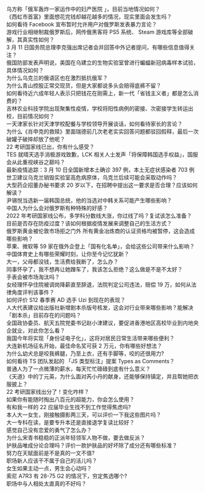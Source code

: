 乌方称「俄军轰炸一家运作中的妇产医院 」，目前当地情况如何？  
《西虹市首富》里面想花完钱却越花越多的情况，现实里面会发生吗？  
如何看待 Facebook 宣布暂时允许用户对俄罗斯发表暴力言论？  
游戏行业相继制裁俄罗斯后，网传俄黑客将 PS5 系统、 Steam 游戏库等全部破解，其真实性如何？  
3 月 11 日国务院总理李克强出席记者会并回答中外记者提问，有哪些信息值得关注？  
俄国防部发表声明说，美国在乌建立的生物实验室曾进行蝙蝠新冠病毒样本试验，具体情况如何？  
为什么乌克兰的俄语区也在激烈抵抗俄军？  
为什么青山控股正常交现货，但是大家都说多头会赔得底裤不留？  
如何看待近六成年轻人表示只把钱花在刚需上，新一代「省钱主义者」都是怎么消费的？  
吉林农业科技学院出现聚集性疫情，学校将阳性病例的密接、次密接学生转运出校，目前情况如何？  
一天津家长针对天津学校配餐与学校领导开展谈话，如何看待家长的言论？  
为什么《肖申克的救赎》里面瑞德前几次老老实实回答问题都驳回假释，最后一次破罐子破摔却放了他呢？  
22 考研国家线已出，你有什么感受？  
TES 就晴天选手消极游戏致歉，LCK 相关人士发声「将保障韩国选手权益」，国服会从此重视峡谷之巅吗？  
最新疫情追踪：3 月 10 日全国新增本土确诊 397 例，本土无症状感染者 703 例  
世卫建议乌克兰销毁实验室高危病原体，乌克兰后续可能会采取动作吗？  
大型药企招董办秘书要求 20 岁以下，在招聘中提出这一要求是否合理？应该如何解读？  
尹锡悦当选新一届韩国总统，他的当选对中韩关系可能产生哪些影响？  
中国人为什么会对俄罗斯有种特殊的好感？  
2022 年考研国家线公布，多学科分数线大涨，你过线了吗？复试该怎么准备？  
目前是否存在防疫过度？该如何根据疫情发展来调整自己的生活方式？  
俄罗斯黄金被伦敦市场拒之门外 所有黄金冶炼商的认证资格均被暂停，这会造成哪些影响？  
苹果、微软等 59 家在俄外企登上「国有化名单」，会给这些公司带来什么影响？  
中国体育史上有哪些荣耀时刻，让你至今记忆犹新？  
大一，父母都没钱，生活费给我断了，怎么办？  
同事怀孕了，我不想再让她蹭车了，我该怎么拒绝？这么做是不是不太好？  
手表会被市场淘汰吗？  
女经理怀孕住院被调岗降薪直至辞退，法院判定公司违法，赔偿 19 万，如何从法律角度评判该事件？  
如何评价 S12 春季赛 AD 选手 Uzi 到现在的表现？  
人大代表建议给出版社新增剧本杀版号核发，这会对行业带来哪些影响？能解决「剧本杀」目前存在的问题吗？  
全国政协委员、航天五院党委书记赵小津建议，要促进香港地区高校毕业到内地央企就业，对此你怎么看？  
我国今年将实现「身份证电子化」，这将对居民日常生活带来哪些便利？  
大连新机场征名开始，最佳命名奖可获 2 万元，你有哪些好想法？  
为什么幼犬总是咬我裤腿，乃至上衣，还有手脚等，咬的还很用力?  
如何看待 TS 团队发起的 「JS 类型标注」提案 Types as Comments？  
普通人为了一点微薄的薪水，每天忙忙碌碌到底有什么意义？  
《天道》中的丁元英，为什么面对芮小丹的献身，还能够保持镇定，并且帮她把衣服披上？  
22 考研国家线出分了！变化咋样？  
如果你有能随时掏出八百元的超能力，你会怎么使用？  
有和我一样的 22 应届毕业生找不到工作觉得焦虑吗?  
本人大一女生，刚接触摄影两三天，可以评价一下我这些图片吗？  
大一专科在读，是要专升本还是直接退学复读比较好？  
感觉自己没有恋爱的勇气了怎么办？  
为什么宋青书稳稳的正派年轻领军人物不做，要去做反派？  
护肤品唯成分论合理吗？评价一款护肤品的好坏除了成分还有哪些标准？  
努力在天赋面前是不是真的一文不值?  
职场新人应该干不属于自己的活儿吗？  
女生如果主动一点，男生会心动吗？  
索尼 A7R3 有 28-75 G2 的情况下，穷定焦选哪个?  
职场中与人相处太直真的不好吗？  
